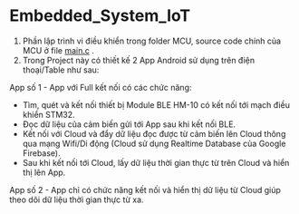 ﻿# Embedded_System_IoT

1. Phần lập trình vi điều khiển trong folder MCU, source code chính của MCU ở file [main.c](MCU\Core\Src\main.c) .
2. Trong Project này có thiết kế 2 App Android sử dụng trên điện thoại/Table như sau:

App số 1 - App với Full kết nối có các chức năng:

- Tìm, quét và kết nối thiết bị Module BLE HM-10 có kết nối tới mạch điều khiển STM32.
- Đọc dữ liệu của cảm biến gửi tới App sau khi kết nối BLE.
- Kết nối với Cloud và đẩy dữ liệu đọc được từ cảm biến lên Cloud thông qua mạng Wifi/Di động (Cloud sử dụng Realtime Database của Google Firebase).
- Sau khi kết nối tới Cloud, lấy dữ liệu thời gian thực từ trên Cloud và hiển thị lên App.

App số 2 - App chỉ có chức năng kết nối và hiển thị dữ liệu từ Cloud giúp theo dõi dữ liệu thời gian thực từ xa.
